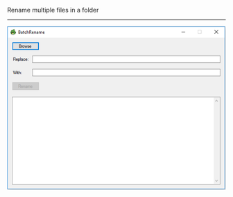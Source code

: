 Rename multiple files in a folder
***********************************************************************
![Snap](./snap.png)